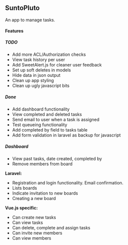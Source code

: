 ## SuntoPluto

An app to manage tasks.

#### Features

##### TODO

* Add more ACL/Authorization checks
* View task history per user
* Add SweetAlert.js for cleaner user feedback
* Set up soft deletes in models
* Hide data in json output
* Clean up app styling
* Clean up ugly javascript bits

##### Done

* Add dashboard functionality
* View completed and deleted tasks
* Send email to user when a task is assigned
* Test queueing functionality
* Add completed by field to tasks table
* Add form validation in laravel as backup for javascript

##### Dashboard

* View past tasks, date created, completed by
* Remove members from board

**Laravel:**

* Registration and login functionality. Email confirmation.
* Lists boards
* Indicate invitation to new boards
* Creating a new board

**Vue.js specific:**

* Can create new tasks
* Can view tasks
* Can delete, complete and assign tasks
* Can invite new members
* Can view members
